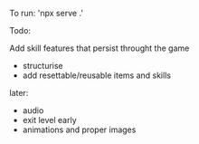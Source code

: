 To run: 'npx serve .'

Todo:

Add skill features that persist throught the game
- structurise 
- add resettable/reusable items and skills


later:
- audio
- exit level early
- animations and proper images